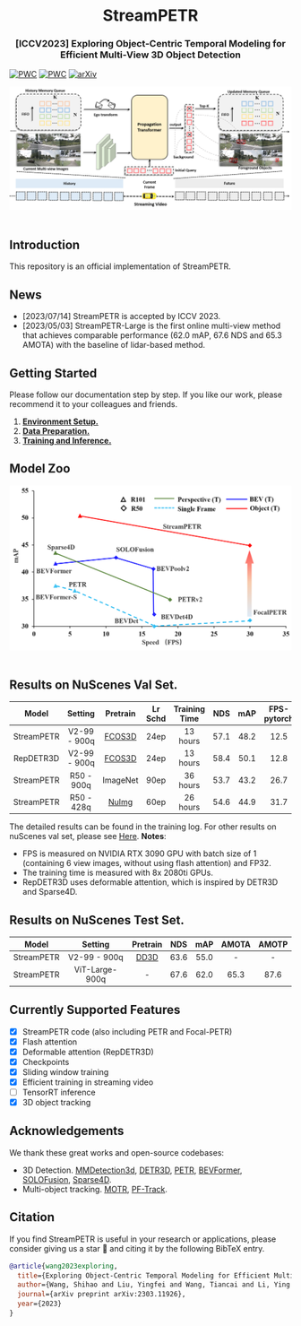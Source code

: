 <div align="center">
<h1>StreamPETR</h1>
<h3>[ICCV2023] Exploring Object-Centric Temporal Modeling for Efficient Multi-View 3D Object Detection</h3>
</div>

[![PWC](https://img.shields.io/endpoint.svg?url=https://paperswithcode.com/badge/exploring-object-centric-temporal-modeling/3d-multi-object-tracking-on-nuscenes-camera-1)](https://paperswithcode.com/sota/3d-multi-object-tracking-on-nuscenes-camera-1?p=exploring-object-centric-temporal-modeling)
[![PWC](https://img.shields.io/endpoint.svg?url=https://paperswithcode.com/badge/exploring-object-centric-temporal-modeling/3d-object-detection-on-nuscenes-camera-only)](https://paperswithcode.com/sota/3d-object-detection-on-nuscenes-camera-only?p=exploring-object-centric-temporal-modeling)
[![arXiv](https://img.shields.io/badge/arXiv-Paper-<COLOR>.svg)](https://arxiv.org/abs/2303.11926)

<div align="center">
  <img src="figs/framework.png" width="800"/>
</div><br/>

## Introduction

This repository is an official implementation of StreamPETR.

## News
- [2023/07/14] StreamPETR is accepted by ICCV 2023.
- [2023/05/03] StreamPETR-Large is the first online multi-view method that achieves comparable performance (62.0 mAP, 67.6 NDS and 65.3 AMOTA) with the baseline of lidar-based method. 

## Getting Started

Please follow our documentation step by step. If you like our work, please recommend it to your colleagues and friends.

1. [**Environment Setup.**](./docs/setup.md)
2. [**Data Preparation.**](./docs/data_preparation.md)
3. [**Training and Inference.**](./docs/training_inference.md)

## Model Zoo
<div align="center">
  <img src="figs/fps.png" width="550"/>
</div><br/>

## Results on NuScenes Val Set.
| Model | Setting |Pretrain| Lr Schd | Training Time | NDS| mAP|FPS-pytorch | Config | Download |
| :---: | :---: | :---: | :---: | :---:|:---:| :---: | :---: | :---: | :---: |
|StreamPETR| V2-99 - 900q | [FCOS3D](https://github.com/exiawsh/storage/releases/download/v1.0/fcos3d_vovnet_imgbackbone-remapped.pth) | 24ep | 13 hours | 57.1 | 48.2 | 12.5 |[config](projects/configs/StreamPETR/stream_petr_vov_flash_800_bs2_seq_24e.py) |[model](https://github.com/exiawsh/storage/releases/download/v1.0/stream_petr_vov_flash_800_bs2_seq_24e.pth)/[log](https://github.com/exiawsh/storage/releases/download/v1.0/stream_petr_vov_flash_800_bs2_seq_24e.log) |
RepDETR3D| V2-99 - 900q | [FCOS3D](https://github.com/exiawsh/storage/releases/download/v1.0/fcos3d_vovnet_imgbackbone-remapped.pth) | 24ep | 13 hours | 58.4 | 50.1 | 12.8 |[config](projects/configs/RepDETR3D/repdetr3d_vov_800_bs2_seq_24e.py) |[model](https://github.com/exiawsh/storage/releases/download/v1.0/repdetr3d_vov_800_bs2_seq_24e.pth)/[log](https://github.com/exiawsh/storage/releases/download/v1.0/repdetr3d_vov_800_bs2_seq_24e.log) |
|StreamPETR| R50 - 900q | ImageNet | 90ep | 36 hours | 53.7 | 43.2 | 26.7 |[config](projects/configs/StreamPETR/stream_petr_r50_flash_704_bs2_seq_90e.py) |[model](https://github.com/exiawsh/storage/releases/download/v1.0/stream_petr_r50_flash_704_bs2_seq_90e.pth)/[log](https://github.com/exiawsh/storage/releases/download/v1.0/stream_petr_r50_flash_704_bs2_seq_90e.log) |
|StreamPETR| R50 - 428q | [NuImg](https://download.openmmlab.com/mmdetection3d/v0.1.0_models/nuimages_semseg/cascade_mask_rcnn_r50_fpn_coco-20e_20e_nuim/cascade_mask_rcnn_r50_fpn_coco-20e_20e_nuim_20201009_124951-40963960.pth) | 60ep | 26 hours | 54.6 |44.9 | 31.7 |[config](projects/configs/StreamPETR/stream_petr_r50_flash_704_bs2_seq_428q_nui_60e.py)| [model](https://github.com/exiawsh/storage/releases/download/v1.0/stream_petr_r50_flash_704_bs2_seq_428q_nui_60e.pth)/[log](https://github.com/exiawsh/storage/releases/download/v1.0/stream_petr_r50_flash_704_bs2_seq_428q_nui_60e.log) |


The detailed results can be found in the training log. For other results on nuScenes val set, please see [Here](docs/training_inference.md).
**Notes**: 
- FPS is measured on NVIDIA RTX 3090 GPU with batch size of 1 (containing 6 view images, without using flash attention) and FP32. 
- The training time is measured with 8x 2080ti GPUs.
- RepDETR3D uses deformable attention, which is inspired by DETR3D and Sparse4D.

## Results on NuScenes Test Set.
| Model | Setting |Pretrain|NDS| mAP|AMOTA|AMOTP|
| :---: | :---: | :---: | :---: | :---:| :---: | :---:|
|StreamPETR| V2-99 - 900q | [DD3D](https://github.com/exiawsh/storage/releases/download/v1.0/dd3d_det_final.pth) | 63.6| 55.0 | - | - |
|StreamPETR| ViT-Large-900q | - | 67.6| 62.0 | 65.3| 87.6 |


## Currently Supported Features

- [x] StreamPETR code (also including PETR and Focal-PETR)
- [x] Flash attention
- [x] Deformable attention (RepDETR3D)
- [x] Checkpoints
- [x] Sliding window training
- [x] Efficient training in streaming video
- [ ] TensorRT inference
- [x] 3D object tracking

## Acknowledgements

We thank these great works and open-source codebases:

* 3D Detection. [MMDetection3d](https://github.com/open-mmlab/mmdetection3d), [DETR3D](https://github.com/WangYueFt/detr3d), [PETR](https://github.com/megvii-research/PETR), [BEVFormer](https://github.com/fundamentalvision/BEVFormer), [SOLOFusion](https://github.com/Divadi/SOLOFusion), [Sparse4D](https://github.com/linxuewu/Sparse4D).
* Multi-object tracking. [MOTR](https://github.com/megvii-research/MOTR), [PF-Track](https://github.com/TRI-ML/PF-Track).


## Citation

If you find StreamPETR is useful in your research or applications, please consider giving us a star 🌟 and citing it by the following BibTeX entry.
```bibtex
@article{wang2023exploring,
  title={Exploring Object-Centric Temporal Modeling for Efficient Multi-View 3D Object Detection},
  author={Wang, Shihao and Liu, Yingfei and Wang, Tiancai and Li, Ying and Zhang, Xiangyu},
  journal={arXiv preprint arXiv:2303.11926},
  year={2023}
}
```
